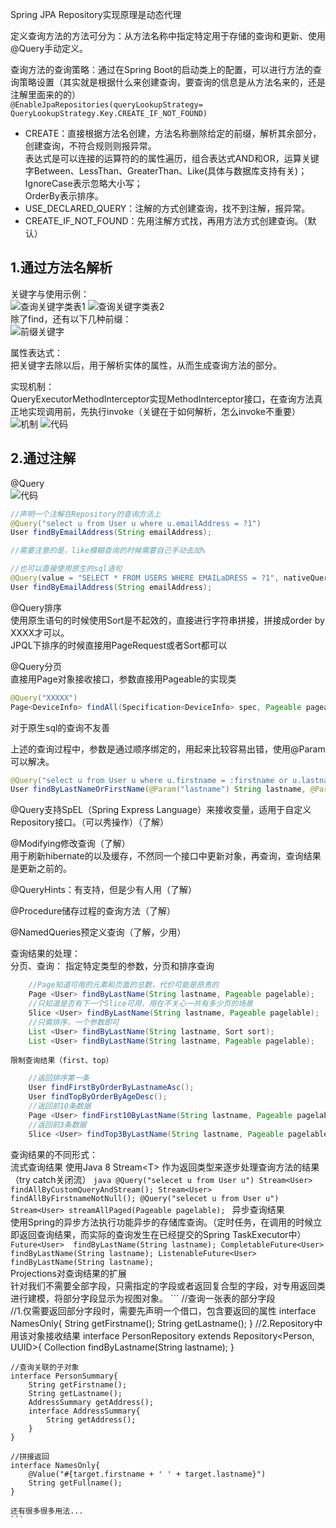 Spring JPA Repository实现原理是动态代理  

定义查询方法的方法可分为：从方法名称中指定特定用于存储的查询和更新、使用@Query手动定义。  

查询方法的查询策略：通过在Spring Boot的启动类上的配置，可以进行方法的查询策略设置（其实就是根据什么来创建查询，要查询的信息是从方法名来的，还是注解里面来的的）  
`@EnableJpaRepositories(queryLookupStrategy=
QueryLookupStrategy.Key.CREATE_IF_NOT_FOUND)`  

* CREATE：直接根据方法名创建，方法名称删除给定的前缀，解析其余部分，创建查询，不符合规则则报异常。  
     表达式是可以连接的运算符的的属性遍历，组合表达式AND和OR，运算关键字Between、LessThan、GreaterThan、Like(具体与数据库支持有关)；  
    IgnoreCase表示忽略大小写；  
    OrderBy表示排序。   
* USE_DECLARED_QUERY：注解的方式创建查询，找不到注解，报异常。  
* CREATE_IF_NOT_FOUND：先用注解方式找，再用方法方式创建查询。（默认）  

1.通过方法名解析  
-  
关键字与使用示例：  
![查询关键字类表1](../../../../image/spring/springdata/jpa/查询关键字类表1.png "查询关键字类表1")
![查询关键字类表2](../../../../image/spring/springdata/jpa/查询关键字类表2.png "查询关键字类表2")  
除了find，还有以下几种前缀：  
![前缀关键字](../../../../image/spring/springdata/jpa/前缀关键字.png "前缀关键字")   

属性表达式：  
把关键字去除以后，用于解析实体的属性，从而生成查询方法的部分。  

实现机制：  
QueryExecutorMethodInterceptor实现MethodInterceptor接口，在查询方法真正地实现调用前，先执行invoke（关键在于如何解析，怎么invoke不重要）
![机制](../../../../image/spring/springdata/jpa/解析方法名称进行查询实现机制逻辑关系图.png "机制") 
![代码](../../../../image/spring/springdata/jpa/查询方法解析策略.png "代码") 

2.通过注解  
-  
@Query  
![代码](../../../../image/spring/springdata/jpa/@query源码.png "代码") 

```java  
//声明一个注解在Repository的查询方法上
@Query("select u from User u where u.emailAddress = ?1")
User findByEmailAddress(String emailAddress);

//需要注意的是，like模糊查询的时候需要自己手动去加%

//也可以直接使用原生的sql语句
@Query(value = "SELECT * FROM USERS WHERE EMAILaDRESS = ?1", nativeQuery = true )
User findByEmailAddress(String emailAddress);
```

@Query排序  
使用原生语句的时候使用Sort是不起效的，直接进行字符串拼接，拼接成order by XXXX才可以。  
JPQL下排序的时候直接用PageRequest或者Sort都可以

@Query分页  
直接用Page对象接收接口，参数直接用Pageable的实现类
```java
@Query("XXXXX")
Page<DeviceInfo> findAll(Specification<DeviceInfo> spec, Pageable pageable);
```  
对于原生sql的查询不友善  

上述的查询过程中，参数是通过顺序绑定的，用起来比较容易出错，使用@Param可以解决。
```java
@Query("select u from User u where u.firstname = :firstname or u.lastname = :lastname")
User findByLastNameOrFirstName(@Param("lastname") String lastname, @Param("firstname") String firstname);
```

@Query支持SpEL（Spring Express Language）来接收变量，适用于自定义Repository接口。（可以秀操作）（了解）

@Modifying修改查询（了解）  
用于刷新hibernate的以及缓存，不然同一个接口中更新对象，再查询，查询结果是更新之前的。  

@QueryHints：有支持，但是少有人用（了解）  

@Procedure储存过程的查询方法（了解）

@NamedQueries预定义查询（了解，少用）




查询结果的处理：  
分页、查询：
    指定特定类型的参数，分页和排序查询
```java
    //Page知道可用的元素和页面的总数，代价可能是昂贵的
    Page <User> findByLastName(String lastname, Pageable pagelable);
    //只知道是否有下一个Slice可用，用在不关心一共有多少页的场景
    Slice <User> findByLastName(String lastname, Pageable pagelable);
    //只需排序，一个参数即可
    List <User> findByLastName(String lastname, Sort sort);
    List <User> findByLastName(String lastname, Pageable pagelable);
```  
    限制查询结果（first、top）    
```java  
    //返回排序第一条
    User findFirstByOrderByLastnameAsc();
    User findTopByOrderByAgeDesc();
    //返回前10条数据
    Page <User> findFirst10ByLastName(String lastname, Pageable pagelable);
    //返回前3条数据
    Slice <User> findTop3ByLastName(String lastname, Pageable pagelable);
```  

查询结果的不同形式：  
    流式查询结果
    使用Java 8 Stream\<T\> 作为返回类型来逐步处理查询方法的结果（try catch关闭流）
    ```java
    @Query("selecet u from User u")
    Stream<User> findAllByCustomQueryAndStream();
    Stream<User> findAllByFirstnameNotNull();
    @Query("selecet u from User u")
    Stream<User> streamAllPaged(Pageable pagelable);
    ```
    异步查询结果  
    使用Spring的异步方法执行功能异步的存储库查询。（定时任务，在调用的时候立即返回查询结果，而实际的查询发生在已经提交的Spring TaskExecutor中）
    ```
    Future<User>  findByLastName(String lastname);
    CompletableFuture<User>  findByLastName(String lastname);
    ListenableFuture<User>  findByLastName(String lastname);
    ```  
    Projections对查询结果的扩展  
    针对我们不需要全部字段，只需指定的字段或者返回复合型的字段，对专用返回类进行建模，将部分字段显示为视图对象。
    ```
    //查询一张表的部分字段  
    //1.仅需要返回部分字段时，需要先声明一个借口，包含要返回的属性
    interface NamesOnly{
        String getFirstname();
        String getLastname();
    }
    //2.Repository中用该对象接收结果
    interface PersonRepository extends Repository<Person, UUID>{
        Collection<NamesOnly> findByLastname(String lastname);
    }

    //查询关联的子对象
    interface PersonSummary{
        String getFirstname();
        String getLastname();
        AddressSummary getAddress();
        interface AddressSummary{
            String getAddress();
        }
    }

    //拼接返回
    interface NamesOnly{
        @Value("#{target.firstname + ' ' + target.lastname}")
        String getFullname();
    }

    还有很多很多用法...
    ```  
